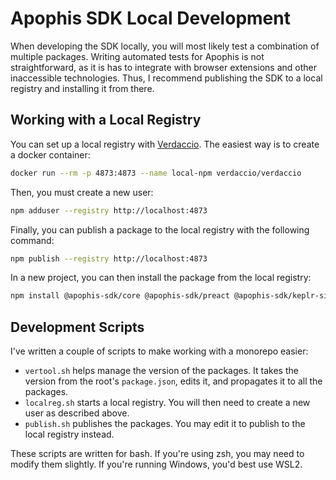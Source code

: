 # Apophis SDK Local Development
When developing the SDK locally, you will most likely test a combination of multiple packages. Writing automated tests for Apophis is not straightforward, as it is has to integrate with browser extensions and other inaccessible technologies. Thus, I recommend publishing the SDK to a local registry and installing it from there.

## Working with a Local Registry
You can set up a local registry with [Verdaccio](https://verdaccio.dev/). The easiest way is to create a docker container:

```bash
docker run --rm -p 4873:4873 --name local-npm verdaccio/verdaccio
```

Then, you must create a new user:

```bash
npm adduser --registry http://localhost:4873
```

Finally, you can publish a package to the local registry with the following command:

```bash
npm publish --registry http://localhost:4873
```

In a new project, you can then install the package from the local registry:

```bash
npm install @apophis-sdk/core @apophis-sdk/preact @apophis-sdk/keplr-signer --registry http://localhost:4873
```

## Development Scripts
I've written a couple of scripts to make working with a monorepo easier:

- `vertool.sh` helps manage the version of the packages. It takes the version from the root's `package.json`, edits it, and propagates it to all the packages.
- `localreg.sh` starts a local registry. You will then need to create a new user as described above.
- `publish.sh` publishes the packages. You may edit it to publish to the local registry instead.

These scripts are written for bash. If you're using zsh, you may need to modify them slightly. If you're running Windows, you'd best use WSL2.

